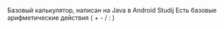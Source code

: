 Базовый калькулятор, написан на Java в Android Studij
Есть базовые арифметические действия ( + - / : ) 
